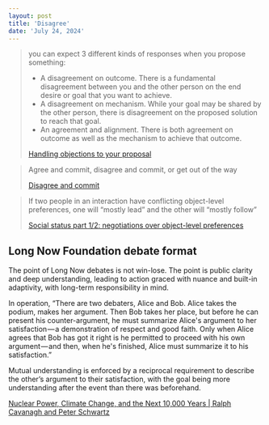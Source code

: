 ```yaml
---
layout: post
title: 'Disagree'
date: 'July 24, 2024'
---
```


> you can expect 3 different kinds of responses when you propose something:
>
> - A disagreement on outcome. There is a fundamental disagreement between you and the other person on the end desire or goal that you want to achieve.
> - A disagreement on mechanism. While your goal may be shared by the other person, there is disagreement on the proposed solution to reach that goal.
> - An agreement and alignment. There is both agreement on outcome as well as the mechanism to achieve that outcome.
>
> [Handling objections to your proposal](https://jgefroh.substack.com/p/how-to-drive-meaningful-change-handling)

> Agree and commit, disagree and commit, or get out of the way
>
> [Disagree and commit](https://en.wikipedia.org/wiki/Disagree_and_commit)

> If two people in an interaction have conflicting object-level preferences, one will “mostly lead” and the other will “mostly follow”
>
> [Social status part 1/2: negotiations over object-level preferences](https://www.lesswrong.com/posts/SPBm67otKq5ET5CWP/social-status-part-1-2-negotiations-over-object-level#1_2_If_two_people_in_an_interaction_have_conflicting_object_level_preferences__one_will__mostly_lead__and_the_other_will__mostly_follow___or_they_could_both__half_lead___etc__)


## Long Now Foundation debate format

The point of Long Now debates is not win-lose. The point is public clarity and deep understanding, leading to action graced with nuance and built-in adaptivity, with long-term responsibility in mind.

In operation, “There are two debaters, Alice and Bob. Alice takes the podium, makes her argument. Then Bob takes her place, but before he can present his counter-argument, he must summarize Alice's argument to her satisfaction — a demonstration of respect and good faith. Only when Alice agrees that Bob has got it right is he permitted to proceed with his own argument — and then, when he's finished, Alice must summarize it to his satisfaction.”

Mutual understanding is enforced by a reciprocal requirement to describe the other’s argument to their satisfaction, with the goal being more understanding after the event than there was beforehand.

[Nuclear Power, Climate Change, and the Next 10,000 Years | Ralph Cavanagh and Peter Schwartz](https://www.youtube.com/watch?v=ynD-vbI8Weg)
